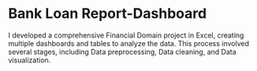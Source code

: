 # Bank Loan Report-Dashboard
I developed a comprehensive Financial Domain project in Excel, creating multiple dashboards and tables to analyze the data. This process involved several stages, including Data preprocessing, Data cleaning, and Data visualization. 

